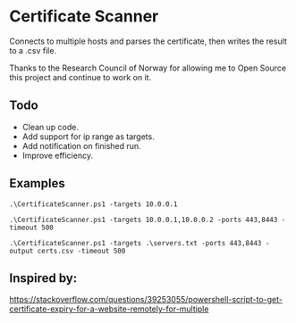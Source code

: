 # Certificate Scanner

Connects to multiple hosts and parses the certificate, then writes the result to a .csv file.  

Thanks to the Research Council of Norway for allowing me to Open Source this project and continue to work on it. 

## Todo
- Clean up code.
- Add support for ip range as targets.
- Add notification on finished run.
- Improve efficiency. 

## Examples
`.\CertificateScanner.ps1 -targets 10.0.0.1`

`.\CertificateScanner.ps1 -targets 10.0.0.1,10.0.0.2 -ports 443,8443 -timeout 500`

`.\CertificateScanner.ps1 -targets .\servers.txt -ports 443,8443 -output certs.csv -timeout 500`

## Inspired by:
https://stackoverflow.com/questions/39253055/powershell-script-to-get-certificate-expiry-for-a-website-remotely-for-multiple
